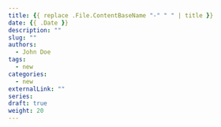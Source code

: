 ```yaml
---
title: {{ replace .File.ContentBaseName "-" " " | title }}
date: {{ .Date }}
description: ""
slug: ""
authors:
  - John Doe
tags:
  - new
categories:
  - new
externalLink: ""
series:
draft: true
weight: 20
---
```

